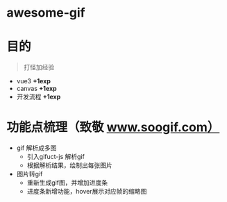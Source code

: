 # awesome-gif
# 目的
> 打怪加经验
- vue3 **+1exp**
- canvas **+1exp**
- 开发流程 **+1exp**
# 功能点梳理（致敬 www.soogif.com）
- gif 解析成多图
  - 引入gifuct-js 解析gif
  - 根据解析结果，绘制出每张图片
- 图片转gif
  - 重新生成gif图，并增加进度条
  - 进度条新增功能，hover展示对应帧的缩略图
